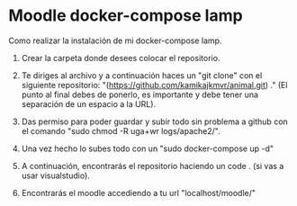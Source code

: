 # Moodle docker-compose lamp
Como realizar la instalación de mi docker-compose lamp.

1. Crear la carpeta donde desees colocar el repositorio.

2. Te diriges al archivo y a continuación haces un "git clone" con el siguiente repositorio: "(https://github.com/kamikajkmvr/animal.git) ." (El punto al final debes de ponerlo, es importante y debe tener una separación de un espacio a la URL).

3. Das permiso para poder guardar y subir todo sin problema a github con el comando "sudo chmod -R uga+wr logs/apache2/".

4. Una vez hecho lo subes todo con un "sudo docker-compose up -d"

5. A continuación, encontrarás el repositorio haciendo un code . (si vas a usar visualstudio).

6. Encontrarás el moodle accediendo a tu url "localhost/moodle/"
